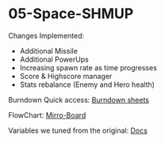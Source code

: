 # 05-Space-SHMUP

Changes Implemented:
- Additional Missile
- Additional PowerUps
- Increasing spawn rate as time progresses
- Score & Highscore manager
- Stats rebalance (Enemy and Hero health)
 
Burndown Quick access: 
[Burndown sheets](https://docs.google.com/spreadsheets/d/1-Je3k_H4SGnTRSHUtTqL3J4jWhGL10AaKlOYVu0uDeo/edit#gid=1060632366)

FlowChart:
[Mirro-Board](https://miro.com/app/board/uXjVNp9wk2E=/)

Variables we tuned from the original:
[Docs](https://docs.google.com/document/d/10a3g0Ak9EstGpIrtgIMdUI8HliGZ_Zpm_D3BCeJfY9Y/edit)
